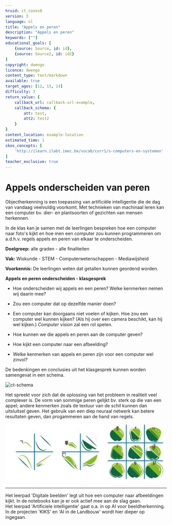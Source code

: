 ```yaml
---
hruid: ct_cases0
version: 3
language: nl
title: "Appels en peren"
description: "Appels en peren"
keywords: [""]
educational_goals: [
    {source: Source, id: id}, 
    {source: Source2, id: id2}
]
copyright: dwengo
licence: dwengo
content_type: text/markdown
available: true
target_ages: [12, 13, 14]
difficulty: 3
return_value: {
    callback_url: callback-url-example,
    callback_schema: {
        att: test,
        att2: test2
    }
}
content_location: example-location
estimated_time: 1
skos_concepts: [
    'http://ilearn.ilabt.imec.be/vocab/curr1/s-computers-en-systemen'
]
teacher_exclusive: true
---
```

# Appels onderscheiden van peren
Objectherkenning is een toepassing van artificiële intelligentie die de dag van vandaag veelvuldig voorkomt. Met technieken van machinaal leren kan een computer bv. dier- en plantsoorten of gezichten van mensen herkennen. 

In de klas kan je samen met de leerlingen bespreken hoe een computer naar foto's kijkt en hoe men een computer zou kunnen programmeren om a.d.h.v. regels appels en peren van elkaar te onderscheiden.

**Doelgroep:** alle graden - alle finaliteiten

**Vak:** Wiskunde -  STEM - Computerwetenschappen - Mediawijsheid

**Voorkennis:** De leerlingen weten dat getallen kunnen geordend worden.

<div class="alert alert-box alert-warning">
    <strong>Appels en peren onderscheiden - klasgesprek</strong><br>
<ul><li>Hoe onderscheiden wij appels en een peren? Welke kenmerken nemen wij daarin mee?</li></ul>
<ul><li>Zou een computer dat op dezelfde manier doen?</li></ul>
<ul><li>Een computer kan doorgaans niet voelen of kijken. Hoe zou een computer wel kunnen kijken? (Als hij over een camera beschikt, kan hij wel kijken.) <em>Computer vision</em> zal een rol spelen.</em></li></ul>
<ul><li>Hoe kunnen we die appels en peren aan de computer geven?</li></ul>
<ul><li>Hoe kijkt een computer naar een afbeelding?</li></ul>
<ul><li>Welke kenmerken van appels en peren zijn voor een computer wel zinvol?</li></ul>
</div>

De bedenkingen en conclusies uit het klasgesprek kunnen worden samengevat in een schema.

![ct-schema](@learning-object/m_ct_cases0/nl/3)

Het spreekt voor zich dat de oplossing van het probleem in realiteit veel complexer is. De vorm van sommige peren gelijkt bv. sterk op die van een appel; andere kenmerken zoals de textuur van de schil kunnen dan uitsluitsel geven. Het gebruik van een diep neuraal netwerk kan betere resultaten geven, dan progammeren aan de hand van regels. 

![CNN zoekt naar kenmerken van objecten om ze te kunnen herkennen.](embed/kenmerkenappelpeer.png)

---------------------------
Het leerpad 'Digitale beelden' legt uit hoe een computer naar afbeeldingen kijkt. In de notebooks kan je er ook actief mee aan de slag gaan.<br> Het leerpad 'Artificiele intelligentie' gaat o.a. in op AI voor beeldherkenning. <br>
In de projecten 'KIKS' en 'AI in de Landbouw' wordt hier dieper op ingegaan. 
